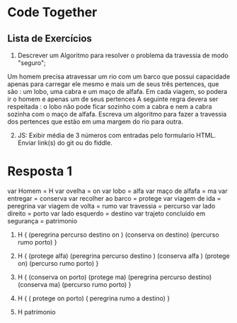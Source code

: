 # Code Together

## Lista de Exercícios

1. Descrever um Algoritmo para resolver o problema da travessia de modo "seguro";

Um homem precisa atravessar um rio com um barco que possui capacidade apenas  para carregar ele mesmo e mais um de seus três  pertences, que são : um lobo, uma cabra e um maço de alfafa. Em cada viagem, so podera ir o homem e apenas um de seus pertences A seguinte regra devera ser respeitada : o lobo não pode ficar sozinho com a cabra  e nem a cabra sozinha com o maço de alfafa. Escreva um algoritmo para fazer a travessia dos pertences que estão em uma margem do rio para outra.



2. JS: Exibir média de 3 números com entradas pelo formulario HTML. Enviar link(s) do git ou do fiddle.

# Resposta 1

var Homem = H
var ovelha = on
var lobo = alfa
var maço de alfafa = ma
var entregar = conserva
var recolher ao barco = protege
var viagem de ida = peregrina
var viagem de volta = rumo
var travessia = percurso
var lado direito = porto
var lado esquerdo = destino
var trajeto concluido em segurança = patrimonio

1. H {
    (peregrina percurso destino on ) 
    (conserva on destino) 
    (percurso rumo porto) 
    }

2. H { 
    (protege alfa)
    (peregrina percurso destino )
    (conserva alfa )
    (protege on)
    (percurso rumo porto)
}

3. H {
    (conserva on porto) 
    (protege ma) 
    (peregrina percurso destino)
    (conserva ma)
    (percurso rumo porto)
}

4. H { 
    ( protege on porto)
    ( peregrina rumo a destino)
}

5. H patrimonio